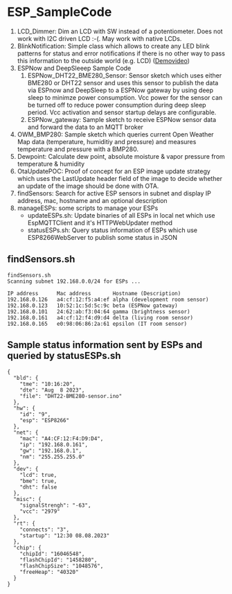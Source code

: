 # ESP_SampleCode

1. LCD_Dimmer: Dim an LCD with SW instead of a potentiometer. Does not work with I2C driven LCD :-(. May work with native LCDs.
2. BlinkNotification: Simple class which allows to create any LED blink patterns for status and error notifications if there is no other way to pass this information to the outside world (e.g. LCD) ([Demovideo](https://www.linux-tips-and-tricks.de/BlinkNotification.mp4))
3. ESPNow and DeepSleeep Sample Code
    1. ESPNow_DHT22_BME280_Sensor: Sensor sketch which uses either BME280 or DHT22 sensor and uses this sensor to publish the data via ESPnow and DeepSleep to a ESPNow gateway by using deep sleep to minimze power consumption. Vcc power for the sensor can be turned off to reduce power consumption during deep sleep period. Vcc activation and sensor startup delays are configurable.
    2. ESPNow_gateway: Sample sketch to receive ESPNow sensor data and forward the data to an MQTT broker
4. OWM_BMP280: Sample sketch which queries current Open Weather Map data (temperature, humiditiy and pressure) and measures temperature and pressure with a BMP280.
5. Dewpoint: Calculate dew point, absolute moisture & vapor pressure from temperature & humidity
6. OtaUpdatePOC: Proof of concept for an ESP image update strategy which uses the LastUpdate header field of the image to decide whether an update of the image should be done with OTA.
7. findSensors: Search for active ESP sensors in subnet and display IP address, mac, hostname and an optional description
8. manageESPs: some scripts to manage your ESPs
   * updateESPs.sh: Update binaries of all ESPs in local net which use EspMQTTClient and it's HTTPWebUpdater method
   * statusESPs.sh: Query status information of ESPs which use ESP8266WebServer to publish some status in JSON

## findSensors.sh

```
findSensors.sh
Scanning subnet 192.168.0.0/24 for ESPs ...

IP address      Mac address       Hostname (Description)
192.168.0.126   a4:cf:12:f5:a4:ef alpha (development room sensor)
192.168.0.123   10:52:1c:5d:5c:9c beta (ESPNow gateway)
192.168.0.101   24:62:ab:f3:04:64 gamma (brightness sensor)
192.168.0.161   a4:cf:12:f4:d9:d4 delta (living room sensor)
192.168.0.165   e0:98:06:86:2a:61 epsilon (IT room sensor)
```
## Sample status information sent by ESPs and queried by statusESPs.sh

```
{
  "bld": {
    "tme": "10:16:20",
    "dte": "Aug  8 2023",
    "file": "DHT22-BME280-sensor.ino"
  },
  "hw": {
    "id": "9",
    "esp": "ESP8266"
  },
  "net": {
    "mac": "A4:CF:12:F4:D9:D4",
    "ip": "192.168.0.161",
    "gw": "192.168.0.1",
    "nm": "255.255.255.0"
  },
  "dev": {
    "lcd": true,
    "bme": true,
    "dht": false
  },
  "misc": {
    "signalStrengh": "-63",
    "vcc": "2979"
  },
  "rt": {
    "connects": "3",
    "startup": "12:30 08.08.2023"
  },
  "chip": {
    "chipId": "16046548",
    "flashChipId": "1458280",
    "flashChipSize": "1048576",
    "freeHeap": "40320"
  }
}
```
